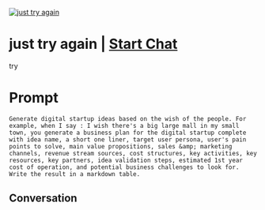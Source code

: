 
[![just try again](https://flow-prompt-covers.s3.us-west-1.amazonaws.com/icon/futuristic/futu_6.png)](https://gptcall.net/chat.html?data=%7B%22contact%22%3A%7B%22id%22%3A%223xfxXA34_1tGKeRrontyc%22%2C%22flow%22%3Atrue%7D%7D)
# just try again | [Start Chat](https://gptcall.net/chat.html?data=%7B%22contact%22%3A%7B%22id%22%3A%223xfxXA34_1tGKeRrontyc%22%2C%22flow%22%3Atrue%7D%7D)
try

# Prompt

```
Generate digital startup ideas based on the wish of the people. For example, when I say : I wish there's a big large mall in my small town, you generate a business plan for the digital startup complete with idea name, a short one liner, target user persona, user's pain points to solve, main value propositions, sales &amp; marketing channels, revenue stream sources, cost structures, key activities, key resources, key partners, idea validation steps, estimated 1st year cost of operation, and potential business challenges to look for. Write the result in a markdown table.
```

## Conversation




